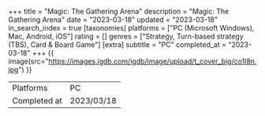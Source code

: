 +++
title = "Magic: The Gathering Arena"
description = "Magic: The Gathering Arena"
date = "2023-03-18"
updated = "2023-03-18"
in_search_index = true
[taxonomies]
platforms = ["PC (Microsoft Windows), Mac, Android, iOS"]
rating = []
genres = ["Strategy, Turn-based strategy (TBS), Card & Board Game"]
[extra]
subtitle = "PC"
completed_at = "2023-03-18"
+++
{{ image(src="https://images.igdb.com/igdb/image/upload/t_cover_big/co1l8n.jpg") }}

|              |            |
| ------------ | ---------- |
| Platforms    | PC |
| Completed at | 2023/03/18 |

